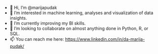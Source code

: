 - 👋 Hi, I’m @marijapudak
- 👀 I’m interested in machine learning, analyses and visualization of data insights.
- 🌱 I’m currently improving my BI skills.
- 💞️ I’m looking to collaborate on almost anything done in Python, R, or SQL.
- 📫 You can reach me here: https://www.linkedin.com/in/da-marija-pudak/

<!---
marijapudak/marijapudak is a ✨ special ✨ repository because its `README.md` (this file) appears on your GitHub profile.
You can click the Preview link to take a look at your changes.
--->
